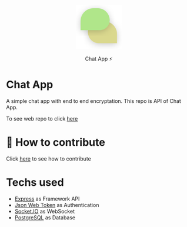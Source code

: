 <div align="center">
    <img src="./assets/Icon.svg" height="120" />
    <p>Chat App ⚡</p>
</div>

# Chat App
A simple chat app with end to end encryptation. This repo is API of Chat App.

To see web repo to click [here](https://github.com/pedrinfx/chat-app-web)

# 🔗 How to contribute
Click [here](CONTRIBUTE.md) to see how to contribute

# Techs used
  * [Express](https://expressjs.com/) as Framework API
  * [Json Web Token](https://jwt.io/) as Authentication
  * [Socket.IO](https://socket.io/) as WebSocket
  * [PostgreSQL](https://www.postgresql.org/) as Database
